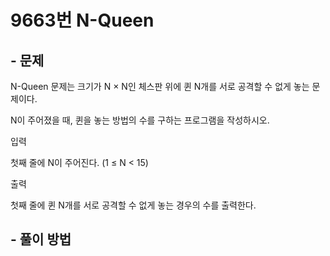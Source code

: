 # 9663번 N-Queen
## - 문제
N-Queen 문제는 크기가 N × N인 체스판 위에 퀸 N개를 서로 공격할 수 없게 놓는 문제이다.

N이 주어졌을 때, 퀸을 놓는 방법의 수를 구하는 프로그램을 작성하시오.

입력

첫째 줄에 N이 주어진다. (1 ≤ N < 15)

출력

첫째 줄에 퀸 N개를 서로 공격할 수 없게 놓는 경우의 수를 출력한다.
## - 풀이 방법
